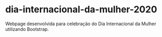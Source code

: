 # dia-internacional-da-mulher-2020
Webpage desenvolvida para celebração do Dia Internacional da Mulher utilizando Bootstrap.
